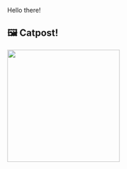 Hello there!



## 🖼️ Catpost!

<sub>
    <img src="https://cdn2.thecatapi.com/images/f3hxGOlP2.jpg" height="256">
</sub>

